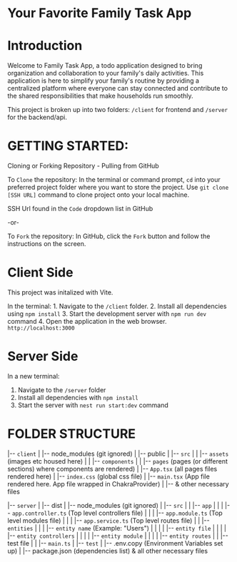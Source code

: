 # Your Favorite Family Task App

# Introduction

Welcome to Family Task App, a todo application designed to bring organization and collaboration to your family's daily activities. This application is here to simplify your family's routine by providing a centralized platform where everyone can stay connected and contribute to the shared responsibilities that make households run smoothly.

This project is broken up into two folders: `/client` for frontend and `/server` for the backend/api.

# GETTING STARTED:

Cloning or Forking Repository - Pulling from GitHub

To `Clone` the repository:
In the terminal or command prompt, `cd` into your preferred project folder where you want to store the project. Use `git clone [SSH URL]` command to clone project onto your local machine.

SSH Url found in the `Code` dropdown list in GitHub

-or-

To `Fork` the repository:
In GitHub, click the `Fork` button and follow the instructions on the screen.

# Client Side

This project was initalized with Vite.

In the terminal: 1. Navigate to the `/client` folder. 2. Install all dependencies using `npm install` 3. Start the development server with `npm run dev` command 4. Open the application in the web browser.
`http://localhost:3000`

# Server Side

In a new terminal:

1. Navigate to the `/server` folder
2. Install all dependencies with `npm install`
3. Start the server with `nest run start:dev` command

# FOLDER STRUCTURE

|-- `client`
| |-- node_modules (git ignored)
| |-- public
| |-- `src`
| | |-- `assets` (images etc housed here)
| | |-- `components`
| | |-- `pages` (pages (or different sections) where components are rendered)
| |-- `App.tsx` (all pages files rendered here)
| |-- `index.css` (global css file)
| |-- `main.tsx` (App file rendered here. App file wrapped in ChakraProvider)
| |-- & other necessary files

|-- `server`
| |-- dist
| |-- node_modules (git ignored)
| |-- `src`
| | |-- `app`
| | | |-- `app.controller.ts` (Top level controllers file)
| | | |-- `app.module.ts` (Top level modules file)
| | | |-- `app.service.ts` (Top level routes file)
| | |-- `entities`
| | | |-- `entity name` (Example: "Users")
| | | | |-- `entity file`
| | | | |-- `entity controllers`
| | | | |-- `entity module`
| | | | |-- `entity routes`
| | |-- test file
| | |-- `main.ts`
| |-- `test`
| |-- .env.copy (Environment Variables set up)
| |-- package.json (dependencies list) & all other necessary files
